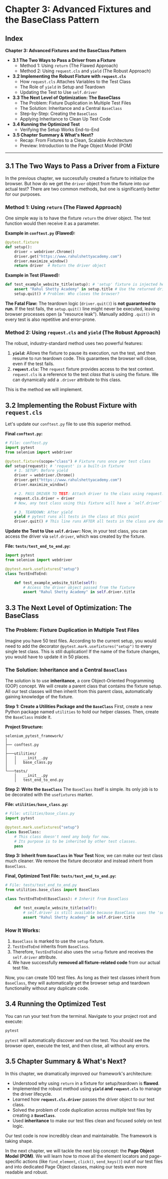 # **Chapter 3: Advanced Fixtures and the BaseClass Pattern**

## **Index**

**Chapter 3: Advanced Fixtures and the BaseClass Pattern**
*   **3.1 The Two Ways to Pass a Driver from a Fixture**
    *   Method 1: Using `return` (The Flawed Approach)
    *   Method 2: Using `request.cls` and `yield` (The Robust Approach)
*   **3.2 Implementing the Robust Fixture with `request.cls`**
    *   How `request.cls` Attaches Variables to the Test Class
    *   The Role of `yield` in Setup and Teardown
    *   Updating the Test to Use `self.driver`
*   **3.3 The Next Level of Optimization: The BaseClass**
    *   The Problem: Fixture Duplication in Multiple Test Files
    *   The Solution: Inheritance and a Central `BaseClass`
    *   Step-by-Step: Creating the `BaseClass`
    *   Applying Inheritance to Clean Up Test Code
*   **3.4 Running the Optimized Test**
    *   Verifying the Setup Works End-to-End
*   **3.5 Chapter Summary & What's Next?**
    *   Recap: From Fixtures to a Clean, Scalable Architecture
    *   Preview: Introduction to the Page Object Model (POM)

---

## **3.1 The Two Ways to Pass a Driver from a Fixture**

In the previous chapter, we successfully created a fixture to initialize the browser. But how do we get the `driver` object from the fixture into our actual test? There are two common methods, but one is significantly better for our purposes.

### **Method 1: Using `return` (The Flawed Approach)**

One simple way is to have the fixture `return` the driver object. The test function would then receive it as a parameter.

**Example in `conftest.py` (Flawed):**
```python
@pytest.fixture
def setup():
    driver = webdriver.Chrome()
    driver.get("https://www.rahulshettyacademy.com")
    driver.maximize_window()
    return driver  # Return the driver object
```

**Example in Test (Flawed):**
```python
def test_example_website_title(setup): # 'setup' fixture is injected here
    assert "Rahul Shetty Academy" in setup.title # Use the returned driver
    setup.quit() # Problem: Who closes the browser?
```

**The Fatal Flaw:** The teardown logic (`driver.quit()`) is **not guaranteed to run**. If the test fails, the `setup.quit()` line might never be executed, leaving browser processes open (a "resource leak"). Manually adding `.quit()` in every test is also repetitive and error-prone.

### **Method 2: Using `request.cls` and `yield` (The Robust Approach)**

The robust, industry-standard method uses two powerful features:
1.  **`yield`:** Allows the fixture to pause its execution, run the test, and then resume to run teardown code. This guarantees the browser will close, even if the test fails.
2.  **`request.cls`:** The `request` fixture provides access to the test context. `request.cls` is a reference to the test *class* that is using the fixture. We can dynamically add a `.driver` attribute to this class.

This is the method we will implement.

## **3.2 Implementing the Robust Fixture with `request.cls`**

Let's update our `conftest.py` file to use this superior method.

**Final `conftest.py`:**
```python
# File: conftest.py
import pytest
from selenium import webdriver

@pytest.fixture(scope="class") # Fixture runs once per test class
def setup(request): # 'request' is a built-in fixture
    # 1. SETUP: Before yield
    driver = webdriver.Chrome()
    driver.get("https://www.rahulshettyacademy.com")
    driver.maximize_window()

    # 2. PASS DRIVER TO TEST: Attach driver to the class using request.cls
    request.cls.driver = driver
    # Now, any test class using this fixture will have a `self.driver` attribute

    # 3. TEARDOWN: After yield
    yield # pytest runs all tests in the class at this point
    driver.quit() # This line runs AFTER all tests in the class are done
```

**Update the Test to Use `self.driver`:**
Now, in your test class, you can access the driver via `self.driver`, which was created by the fixture.

**File: `tests/test_end_to_end.py`:**
```python
import pytest
from selenium import webdriver

@pytest.mark.usefixtures("setup")
class TestEndToEnd:

    def test_example_website_title(self):
        # Access the driver object passed from the fixture
        assert "Rahul Shetty Academy" in self.driver.title
```

## **3.3 The Next Level of Optimization: The BaseClass**

### **The Problem: Fixture Duplication in Multiple Test Files**

Imagine you have 50 test files. According to the current setup, you would need to add the decorator `@pytest.mark.usefixtures("setup")` to every single test class. This is still duplication! If the name of the fixture changes, you would have to update it in 50 places.

### **The Solution: Inheritance and a Central `BaseClass`**

The solution is to use **inheritance**, a core Object-Oriented Programming (OOP) concept. We will create a parent class that contains the fixture setup. All our test classes will then inherit from this parent class, automatically gaining knowledge of the fixture.

**Step 1: Create a Utilities Package and the `BaseClass`**
First, create a new Python package named `utilities` to hold our helper classes. Then, create the `BaseClass` inside it.

**Project Structure:**
```
selenium_pytest_framework/
│
├── conftest.py
│
├───utilities/
│   │   __init__.py
│   │   base_class.py
│
└───tests/
    │   __init__.py
    │   test_end_to_end.py
```

**Step 2: Write the `BaseClass`**
The `BaseClass` itself is simple. Its only job is to be decorated with the `usefixtures` marker.

**File: `utilities/base_class.py`:**
```python
# File: utilities/base_class.py
import pytest

@pytest.mark.usefixtures("setup")
class BaseClass:
    # This class doesn't need any body for now.
    # Its purpose is to be inherited by other test classes.
    pass
```

**Step 3: Inherit from `BaseClass` in Your Test**
Now, we can make our test class much cleaner. We remove the fixture decorator and instead inherit from `BaseClass`.

**Final, Optimized Test File: `tests/test_end_to_end.py`:**
```python
# File: tests/test_end_to_end.py
from utilities.base_class import BaseClass

class TestEndToEnd(BaseClass): # Inherit from BaseClass

    def test_example_website_title(self):
        # self.driver is still available because BaseClass uses the 'setup' fixture!
        assert "Rahul Shetty Academy" in self.driver.title
```

### **How It Works:**
1.  `BaseClass` is marked to use the `setup` fixture.
2.  `TestEndToEnd` inherits from `BaseClass`.
3.  Therefore, `TestEndToEnd` also uses the `setup` fixture and receives the `self.driver` attribute.
4.  We have successfully **removed all fixture-related code** from our actual test file.

Now, you can create 100 test files. As long as their test classes inherit from `BaseClass`, they will automatically get the browser setup and teardown functionality without any duplicate code.

## **3.4 Running the Optimized Test**

You can run your test from the terminal. Navigate to your project root and execute:
```bash
pytest
```
`pytest` will automatically discover and run the test. You should see the browser open, execute the test, and then close, all without any errors.

## **3.5 Chapter Summary & What's Next?**

In this chapter, we dramatically improved our framework's architecture:
*   Understood why using `return` in a fixture for setup/teardown is **flawed**.
*   Implemented the robust method using **`yield` and `request.cls`** to manage the driver lifecycle.
*   Learned how **`request.cls.driver`** passes the driver object to our test class.
*   Solved the problem of code duplication across multiple test files by creating a **`BaseClass`**.
*   Used **inheritance** to make our test files clean and focused solely on test logic.

Our test code is now incredibly clean and maintainable. The framework is taking shape.

In the next chapter, we will tackle the next big concept: the **Page Object Model (POM)**. We will learn how to move all the element locators and page-specific actions (like `find_element`, `click()`, `send_keys()`) out of our test files and into dedicated Page Object classes, making our tests even more readable and robust.
